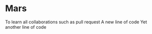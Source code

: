 # Mars
To learn all collaborations such as pull request
A new line of code
Yet another line of code
